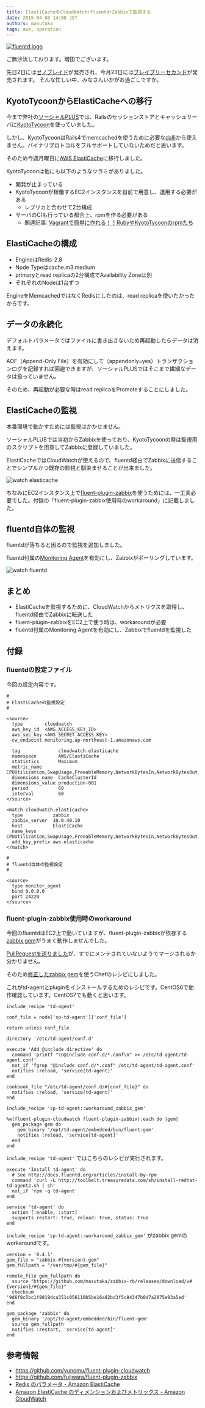 ```yaml
---
title: ElastiCacheをCloudWatch+fluentd+Zabbixで監視する
date: 2015-04-08 14:00 JST
authors: masutaka
tags: aws, operation
---
```

 [![fluentd logo](/images/2015/04/fluentd-logo.png)](http://www.fluentd.org/)

ご無沙汰しております。増田でございます。

先日2日には[ゼノブレイド](http://www.nintendo.co.jp/3ds/cafj/)が発売され、今月23日には[ブレイブリーセカンド](http://www.jp.square-enix.com/second/)が発売されます。
そんな忙しい中、みなさんいかがお過ごしですか。

<!--more-->

## KyotoTycoonからElastiCacheへの移行

今まで弊社の[ソーシャルPLUS](https://socialplus.jp/)では、Railsのセッションストアとキャッシュサーバに[KyotoTycoon](http://fallabs.com/kyototycoon/)を使っていました。

しかし、KyotoTycoonはRails4でmemcachedを使うために必要な[dalli](https://rubygems.org/gems/dalli)から使えません。バイナリプロトコルをフルサポートしていないためだと思います。

そのため今週月曜日に[AWS ElastiCache](http://aws.amazon.com/jp/elasticache/)に移行しました。

KyotoTycoonは他にも以下のようなツラミがありました。

* 開発が止まっている
* KyotoTycoonが稼働するEC2インスタンスを自前で用意し、運用する必要がある
    * レプリカと合わせて2台構成
* サーバのCIも行っている都合上、rpmを作る必要がある
    * 関連記事: [Vagrantで簡単に作れる！！RubyやKyotoTycoonのrpmたち](/vagrant-rpm.html)

## ElastiCacheの構成

* EngineはRedis-2.8
* Node Typeはcache.m3.medium
* primaryとread replicaの2台構成でAvailability Zoneは別
* それぞれのNodeは1台ずつ

EngineをMemcachedではなくRedisにしたのは、read replicaを使いたかったからです。

## データの永続化

デフォルトパラメータではファイルに書き出さないため再起動したらデータは消えます。

AOF（Append-Only File）を有効にして（appendonly=yes）トランザクションログを記録すれば回避できますが、ソーシャルPLUSではそこまで繊細なデータは扱っていません。

そのため、再起動が必要な時はread replicaをPromoteすることにしました。

## ElastiCacheの監視

本番環境で動かすためには監視はかかせません。

ソーシャルPLUSでは当初からZabbixを使っており、KyotoTycoonの時は監視用のスクリプトを用意してZabbixに登録していました。

ElastiCacheではCloudWatchが使えるので、fluentd経由でZabbixに送信することでシンプルかつ既存の監視と馴染ませることが出来ました。

![watch elasticache](/images/2015/04/watch-elasticache.png)

ちなみにEC2インスタンス上で[fluent-plugin-zabbix](https://rubygems.org/gems/fluent-plugin-zabbix)を使うためには、一工夫必要でした。付録の「fluent-plugin-zabbix使用時のworkaround」に記載しました。

## fluentd自体の監視

fluentdが落ちると困るので監視を追加しました。

fluentd付属の[Monitoring Agent](http://docs.fluentd.org/articles/monitoring)を有効にし、Zabbixがポーリングしています。

![watch fluentd](/images/2015/04/watch-fluentd.png)

## まとめ

* ElastiCacheを監視するために、CloudWatchからメトリクスを取得し、fluentd経由でZabbixに転送した
* fluent-plugin-zabbixをEC2上で使う時は、workaroundが必要
* fluentd付属のMonitoring Agentを有効にし、Zabbixでfluentdを監視した

## 付録

### fluentdの設定ファイル

今回の設定内容です。

```
#
# ElastiCacheの監視設定
#

<source>
  type        cloudwatch
  aws_key_id  <AWS_ACCESS_KEY_ID>
  aws_sec_key <AWS_SECRET_ACCESS_KEY>
  cw_endpoint monitoring.ap-northeast-1.amazonaws.com

  tag              cloudwatch.elasticache
  namespace        AWS/ElastiCache
  statistics       Maximum
  metric_name      CPUUtilization,SwapUsage,FreeableMemory,NetworkBytesIn,NetworkBytesOut,BytesUsedForCache,CacheHits,CacheMisses,CurrConnections,CurrItems,Evictions,GetTypeCmds,KeyBasedCmds,NewConnections,Reclaimed,ReplicationLag,SetTypeCmds,StringBasedCmds
  dimensions_name  CacheClusterId
  dimensions_value production-001
  period           60
  interval         60
</source>

<match cloudwatch.elasticache>
  type           zabbix
  zabbix_server  10.0.40.10
  host           ElastiCache
  name_keys      CPUUtilization,SwapUsage,FreeableMemory,NetworkBytesIn,NetworkBytesOut,BytesUsedForCache,CacheHits,CacheMisses,CurrConnections,CurrItems,Evictions,GetTypeCmds,KeyBasedCmds,NewConnections,Reclaimed,ReplicationLag,SetTypeCmds,StringBasedCmds
  add_key_prefix aws.elasticache
</match>

#
# fluentd自体の監視設定
#

<source>
  type monitor_agent
  bind 0.0.0.0
  port 24220
</source>
```

### fluent-plugin-zabbix使用時のworkaround

今回のfluentdはEC2上で動いていますが、fluent-plugin-zabbixが依存する[zabbix gem](https://rubygems.org/gems/zabbix)がうまく動作しませんでした。

[PullRequestを送りました](https://github.com/mhat/zabbix-rb/pull/4)が、すでにメンテされていないようでマージされるか分かりません。

そのため[修正したzabbix gem](https://github.com/masutaka/zabbix-rb/releases/tag/v0.4.1)を使うChefのレシピにしました。

これがtd-agentとpluginをインストールするためのレシピです。CentOS6で動作確認しています。CentOS7でも動くと思います。

```
include_recipe 'td-agent'

conf_file = node['sp-td-agent']['conf_file']

return unless conf_file

directory '/etc/td-agent/conf.d'

execute 'Add @include directive' do
  command 'printf "\n@include conf.d/*.conf\n" >> /etc/td-agent/td-agent.conf'
  not_if 'fgrep "@include conf.d/*.conf" /etc/td-agent/td-agent.conf'
  notifies :reload, 'service[td-agent]'
end

cookbook_file "/etc/td-agent/conf.d/#{conf_file}" do
  notifies :reload, 'service[td-agent]'
end

include_recipe 'sp-td-agent::workaround_zabbix_gem'

%w(fluent-plugin-cloudwatch fluent-plugin-zabbix).each do |gem|
  gem_package gem do
    gem_binary '/opt/td-agent/embedded/bin/fluent-gem'
    notifies :reload, 'service[td-agent]'
  end
end
```

`include_recipe 'td-agent'` ではこちらのレシピが実行されます。

```
execute 'Install td-agent' do
  # See http://docs.fluentd.org/articles/install-by-rpm
  command 'curl -L http://toolbelt.treasuredata.com/sh/install-redhat-td-agent2.sh | sh'
  not_if 'rpm -q td-agent'
end

service 'td-agent' do
  action [:enable, :start]
  supports restart: true, reload: true, status: true
end
```

`include_recipe 'sp-td-agent::workaround_zabbix_gem'` がzabbix gemのworkaroundです。

```
version = '0.4.1'
gem_file = "zabbix-#{version}.gem"
gem_fullpath = "/var/tmp/#{gem_file}"

remote_file gem_fullpath do
  source "https://github.com/masutaka/zabbix-rb/releases/download/v#{version}/#{gem_file}"
  checksum '9d6f8c5bc1f8019dca351c056110b5be16a82bd3f5c84347b0d7a2075e93a5ed'
end

gem_package 'zabbix' do
  gem_binary '/opt/td-agent/embedded/bin/fluent-gem'
  source gem_fullpath
  notifies :restart, 'service[td-agent]'
end
```

## 参考情報

* https://github.com/yunomu/fluent-plugin-cloudwatch
* https://github.com/fujiwara/fluent-plugin-zabbix
* [Redis のパラメータ - Amazon ElastiCache](http://docs.aws.amazon.com/ja_jp/AmazonElastiCache/latest/UserGuide/CacheParameterGroups.Redis.html)
* [Amazon ElastiCache のディメンションおよびメトリックス - Amazon CloudWatch](https://docs.aws.amazon.com/ja_jp/AmazonCloudWatch/latest/DeveloperGuide/elasticache-metricscollected.html)
